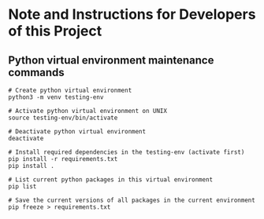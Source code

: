 # Note and Instructions for Developers of this Project

## Python virtual environment maintenance commands
```
# Create python virtual environment
python3 -m venv testing-env
```
```
# Activate python virtual environment on UNIX
source testing-env/bin/activate
```
```
# Deactivate python virtual environment
deactivate
```
```
# Install required dependencies in the testing-env (activate first)
pip install -r requirements.txt
pip install .
```
```
# List current python packages in this virtual environment
pip list
```
```
# Save the current versions of all packages in the current environment
pip freeze > requirements.txt
```

